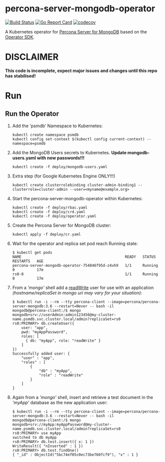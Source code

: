 # percona-server-mongodb-operator

[![Build Status](https://travis-ci.org/Percona-Lab/percona-server-mongodb-operator.svg?branch=master)](https://travis-ci.org/Percona-Lab/percona-server-mongodb-operator)
[![Go Report Card](https://goreportcard.com/badge/github.com/Percona-Lab/percona-server-mongodb-operator)](https://goreportcard.com/report/github.com/Percona-Lab/percona-server-mongodb-operator)
[![codecov](https://codecov.io/gh/Percona-Lab/percona-server-mongodb-operator/branch/master/graph/badge.svg)](https://codecov.io/gh/Percona-Lab/percona-server-mongodb-operator)

A Kubernetes operator for [Percona Server for MongoDB](https://www.percona.com/software/mongo-database/percona-server-for-mongodb) based on the [Operator SDK](https://github.com/operator-framework/operator-sdk).

# DISCLAIMER

**This code is incomplete, expect major issues and changes until this repo has stabilised!**

# Run

## Run the Operator
1. Add the 'psmdb' Namespace to Kubernetes:
    ```
    kubectl create namespace psmdb
    kubectl config set-context $(kubectl config current-context) --namespace=psmdb
    ```
1. Add the MongoDB Users secrets to Kubernetes. **Update mongodb-users.yaml with new passwords!!!**
    ```
    kubectl create -f deploy/mongodb-users.yaml
    ```
 
1. Extra step (for Google Kubernetes Engine ONLY!!!)
    ```
    kubectl create clusterrolebinding cluster-admin-binding1 --clusterrole=cluster-admin --user=<myname@example.org>
    ```
1. Start the percona-server-mongodb-operator within Kubernetes:
    ```
    kubectl create -f deploy/rbac.yaml
    kubectl create -f deploy/crd.yaml
    kubectl create -f deploy/operator.yaml
    ```
1. Create the Percona Server for MongoDB cluster:
    ```
    kubectl apply -f deploy/cr.yaml
    ```
1. Wait for the operator and replica set pod reach Running state:
    ```
    $ kubectl get pods
    NAME                                               READY   STATUS    RESTARTS   AGE
    percona-server-mongodb-operator-754846f95d-z4vh9   1/1     Running   0          17m
    rs0-0                                              1/1     Running   0          17m
    ``` 
1. From a *'mongo'* shell add a [readWrite](https://docs.mongodb.com/manual/reference/built-in-roles/#readWrite) user for use with an application *(hostname/replicaSet in mongo uri may vary for your situation)*:
    ```
    $ kubectl run -i --rm --tty percona-client --image=percona/percona-server-mongodb:3.6 --restart=Never -- bash -il
    mongodb@percona-client:/$ mongo mongodb+srv://userAdmin:admin123456@my-cluster-name.psmdb.svc.cluster.local/admin?replicaSet=rs0
    rs0:PRIMARY> db.createUser({
        user: "app",
        pwd: "myAppPassword",
        roles: [
          { db: "myApp", role: "readWrite" }
        ]
    })
    Successfully added user: {
    	"user" : "app",
    	"roles" : [
    		{
    			"db" : "myApp",
    			"role" : "readWrite"
    		}
    	]
    }
    ```
1. Again from a *'mongo'* shell, insert and retrieve a test document in the *'myApp'* database as the new application user:
    ```
    $ kubectl run -i --rm --tty percona-client --image=percona/percona-server-mongodb:3.6 --restart=Never -- bash -il
    mongodb@percona-client:/$ mongo mongodb+srv://myApp:myAppPassword@my-cluster-name.psmdb.svc.cluster.local/admin?replicaSet=rs0
    rs0:PRIMARY> use myApp
    switched to db myApp
    rs0:PRIMARY> db.test.insert({ x: 1 })
    WriteResult({ "nInserted" : 1 })
    rs0:PRIMARY> db.test.findOne()
    { "_id" : ObjectId("5bc74ef05c0ec73be760fcf9"), "x" : 1 }
    ```
